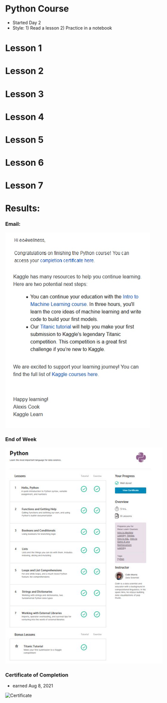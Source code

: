 # Python Course 
* Started Day 2 
* Style: 1) Read a lesson 2) Practice in a notebook 

# Lesson 1 
# Lesson 2 
# Lesson 3 
# Lesson 4 
# Lesson 5 
# Lesson 6 
# Lesson 7 

# Results: 
### Email: 

![Completed](https://github.com/EO4wellness/T-I-L/blob/main/AI-ML-NLP/Kaggle/Images/Week1-Final.jpg)



### End of Week

![Results](https://github.com/EO4wellness/T-I-L/blob/main/AI-ML-NLP/Kaggle/Images/Week1_Kaggle-30DaysML-2021Challenge.jpg)


### Certificate of Completion 
* earned Aug 8, 2021

![Certificate]()
